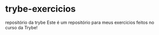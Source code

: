 # trybe-exercicios
repositório da trybe 
Este é um repositório para meus exercicios feitos no curso da Trybe!
